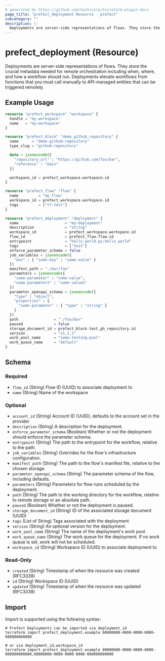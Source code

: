```yaml
---
# generated by https://github.com/hashicorp/terraform-plugin-docs
page_title: "prefect_deployment Resource - prefect"
subcategory: ""
description: |-
  Deployments are server-side representations of flows. They store the crucial metadata needed for remote orchestration including when, where, and how a workflow should run. Deployments elevate workflows from functions that you must call manually to API-managed entities that can be triggered remotely.
---
```


# prefect_deployment (Resource)

Deployments are server-side representations of flows. They store the crucial metadata needed for remote orchestration including when, where, and how a workflow should run. Deployments elevate workflows from functions that you must call manually to API-managed entities that can be triggered remotely.

## Example Usage

```terraform
resource "prefect_workspace" "workspace" {
  handle = "my-workspace"
  name   = "my-workspace"
}

resource "prefect_block" "demo_github_repository" {
  name      = "demo-github-repository"
  type_slug = "github-repository"

  data = jsonencode({
    "repository_url" : "https://github.com/foo/bar",
    "reference" : "main"
  })

  workspace_id = prefect_workspace.workspace.id
}

resource "prefect_flow" "flow" {
  name         = "my-flow"
  workspace_id = prefect_workspace.workspace.id
  tags         = ["tf-test"]
}

resource "prefect_deployment" "deployment" {
  name                     = "my-deployment"
  description              = "string"
  workspace_id             = prefect_workspace.workspace.id
  flow_id                  = prefect_flow.flow.id
  entrypoint               = "hello_world.py:hello_world"
  tags                     = ["test"]
  enforce_parameter_schema = false
  job_variables = jsonencode({
    "env" : { "some-key" : "some-value" }
  })
  manifest_path = "./bar/foo"
  parameters = jsonencode({
    "some-parameter" : "some-value",
    "some-parameter2" : "some-value2"
  })
  parameter_openapi_schema = jsonencode({
    "type" : "object",
    "properties" : {
      "some-parameter" : { "type" : "string" }
    }
  })
  path                = "./foo/bar"
  paused              = false
  storage_document_id = prefect_block.test_gh_repository.id
  version             = "v1.1.1"
  work_pool_name      = "some-testing-pool"
  work_queue_name     = "default"
}
```

<!-- schema generated by tfplugindocs -->
## Schema

### Required

- `flow_id` (String) Flow ID (UUID) to associate deployment to
- `name` (String) Name of the workspace

### Optional

- `account_id` (String) Account ID (UUID), defaults to the account set in the provider
- `description` (String) A description for the deployment.
- `enforce_parameter_schema` (Boolean) Whether or not the deployment should enforce the parameter schema.
- `entrypoint` (String) The path to the entrypoint for the workflow, relative to the path.
- `job_variables` (String) Overrides for the flow's infrastructure configuration.
- `manifest_path` (String) The path to the flow's manifest file, relative to the chosen storage.
- `parameter_openapi_schema` (String) The parameter schema of the flow, including defaults.
- `parameters` (String) Parameters for flow runs scheduled by the deployment.
- `path` (String) The path to the working directory for the workflow, relative to remote storage or an absolute path.
- `paused` (Boolean) Whether or not the deployment is paused.
- `storage_document_id` (String) ID of the associated storage document (UUID)
- `tags` (List of String) Tags associated with the deployment
- `version` (String) An optional version for the deployment.
- `work_pool_name` (String) The name of the deployment's work pool.
- `work_queue_name` (String) The work queue for the deployment. If no work queue is set, work will not be scheduled.
- `workspace_id` (String) Workspace ID (UUID) to associate deployment to

### Read-Only

- `created` (String) Timestamp of when the resource was created (RFC3339)
- `id` (String) Workspace ID (UUID)
- `updated` (String) Timestamp of when the resource was updated (RFC3339)

## Import

Import is supported using the following syntax:

```shell
# Prefect Deployments can be imported via deployment_id
terraform import prefect_deployment.example 00000000-0000-0000-0000-000000000000

# or via deployment_id,workspace_id
terraform import prefect_deployment.example 00000000-0000-0000-0000-000000000000,00000000-0000-0000-0000-000000000000
```
